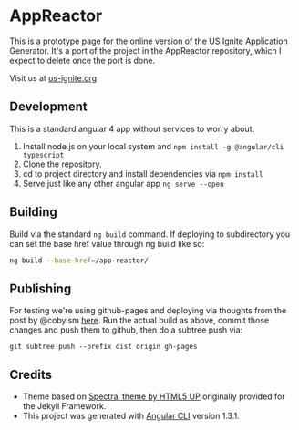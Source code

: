 # AppReactor

This is a prototype page for the online version of the US Ignite Application Generator.  It's a port of the project in the AppReactor repository, which I expect to delete once the port is done.

Visit us at [us-ignite.org](https://us-ignite.org)

## Development
This is a standard angular 4 app without services to worry about. 

1. Install node.js on your local system and `npm install -g @angular/cli typescript`
1. Clone the repository.
1. cd to project directory and install dependencies via `npm install`
1. Serve just like any other angular app `ng serve --open`

## Building

Build via the standard `ng build` command. If deploying to subdirectory you can set the base href value through ng build like so:
```bash
ng build --base-href=/app-reactor/
```

## Publishing

For testing we're using github-pages and deploying via thoughts from the post by @cobyism [here](https://gist.github.com/cobyism/4730490).  Run the actual build as above, commit those changes and push them to github, then do a subtree push via:
```
git subtree push --prefix dist origin gh-pages
```

## Credits
* Theme based on [Spectral theme by HTML5 UP](https://html5up.net/) originally provided for the Jekyll Framework.
* This project was generated with [Angular CLI](https://github.com/angular/angular-cli) version 1.3.1.

